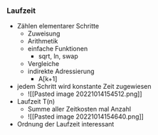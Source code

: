 ### Laufzeit 
+ Zählen elementarer Schritte
	+ Zuweisung
	+ Arithmetik
	+ einfache Funktionen
		+ sqrt, ln, swap
	+ Vergleiche
	+ indirekte Adressierung
		+ A[k+1]
+ jedem Schritt wird konstante Zeit zugewiesen
	+ ![[Pasted image 20221014154512.png]]
+ Laufzeit T(n)
	+ Summe aller Zeitkosten mal Anzahl
	+ ![[Pasted image 20221014154640.png]]
+ Ordnung der Laufzeit interessant

